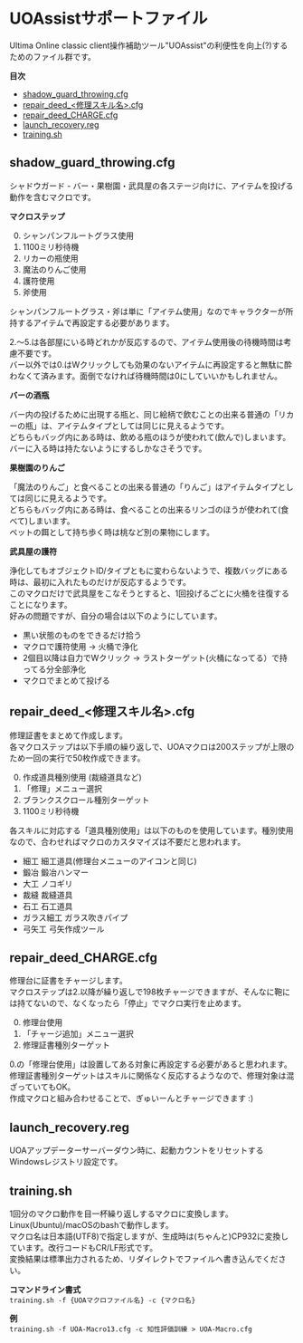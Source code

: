 # UOAssistサポートファイル
Ultima Online classic client操作補助ツール"UOAssist"の利便性を向上(?)するためのファイル群です。

__目次__

- [shadow_guard_throwing.cfg](#shadow_guard_throwingcfg)
- [repair_deed_<修理スキル名>.cfg](#repair_deed_修理スキル名cfg)
- [repair_deed_CHARGE.cfg](#repair_deed_chargecfg)
- [launch_recovery.reg](#launch_recoveryreg)
- [training.sh](#trainingsh)

## shadow_guard_throwing.cfg
シャドウガード - バー・果樹園・武具屋の各ステージ向けに、アイテムを投げる動作を含むマクロです。

__マクロステップ__

0. シャンパンフルートグラス使用
0. 1100ミリ秒待機
0. リカーの瓶使用
0. 魔法のりんご使用
0. 護符使用
0. 斧使用

シャンパンフルートグラス・斧は単に「アイテム使用」なのでキャラクターが所持するアイテムで再設定する必要があります。

2.～5.は各部屋にいる時どれかが反応するので、アイテム使用後の待機時間は考慮不要です。  
バー以外では0.はWクリックしても効果のないアイテムに再設定すると無駄に酔わなくて済みます。面倒でなければ待機時間は0にしていいかもしれません。

__バーの酒瓶__

バー内の投げるために出現する瓶と、同じ絵柄で飲むことの出来る普通の「リカーの瓶」は、アイテムタイプとしては同じに見えるようです。  
どちらもバッグ内にある時は、飲める瓶のほうが使われて(飲んで)しまいます。  
バーに入る時は持たないようにするしかなさそうです。

__果樹園のりんご__

「魔法のりんご」と食べることの出来る普通の「りんご」はアイテムタイプとしては同じに見えるようです。  
どちらもバッグ内にある時は、食べることの出来るリンゴのほうが使われて(食べて)しまいます。  
ペットの餌として持ち歩く時は桃など別の果物にします。

__武具屋の護符__

浄化してもオブジェクトID/タイプともに変わらないようで、複数バッグにある時は、最初に入れたものだけが反応するようです。  
このマクロだけで武具屋をこなそうとすると、1回投げるごとに火桶を往復することになります。  
好みの問題ですが、自分の場合は以下のようにしています。

- 黒い状態のものをできるだけ拾う
- マクロで護符使用 → 火桶で浄化
- 2個目以降は自力でWクリック → ラストターゲット(火桶になってる）で持ってる分全部浄化
- マクロでまとめて投げる

## repair_deed_<修理スキル名>.cfg
修理証書をまとめて作成します。  
各マクロステップは以下手順の繰り返しで、UOAマクロは200ステップが上限のため一回の実行で50枚作成できます。  

0. 作成道具種別使用 (裁縫道具など)
0. 「修理」メニュー選択
0. ブランクスクロール種別ターゲット
0. 1100ミリ秒待機

各スキルに対応する「道具種別使用」は以下のものを使用しています。種別使用なので、合わせればマクロのカスタマイズは不要だと思われます。
- 細工 細工道具(修理台メニューのアイコンと同じ)
- 鍛冶 鍛冶ハンマー
- 大工 ノコギリ
- 裁縫 裁縫道具
- 石工 石工道具
- ガラス細工 ガラス吹きパイプ
- 弓矢工 弓矢作成ツール

## repair_deed_CHARGE.cfg
修理台に証書をチャージします。  
マクロステップは2.以降が繰り返しで198枚チャージできますが、そんなに鞄には持てないので、なくなったら「停止」でマクロ実行を止めます。

0. 修理台使用
0. 「チャージ追加」メニュー選択
0. 修理証書種別ターゲット

0.の「修理台使用」は設置してある対象に再設定する必要があると思われます。
修理証書種別ターゲットはスキルに関係なく反応するようなので、修理対象は混ざっていてもOK。  
作成マクロと組み合わせることで、ぎゅいーんとチャージできます :)

## launch_recovery.reg
UOAアップデーターサーバーダウン時に、起動カウントをリセットするWindowsレジストリ設定です。  

## training.sh
1回分のマクロ動作を目一杯繰り返しするマクロに変換します。  
Linux(Ubuntu)/macOSのbashで動作します。  
マクロ名は日本語(UTF8)で指定しますが、生成時は(ちゃんと)CP932に変換しています。改行コードもCR/LF形式です。  
変換結果は標準出力されるため、リダイレクトでファイルへ書き込んでください。

__コマンドライン書式__  
`training.sh -f {UOAマクロファイル名} -c {マクロ名}`

__例__  
`training.sh -f UOA-Macro13.cfg -c 知性評価訓練 > UOA-Macro.cfg`
